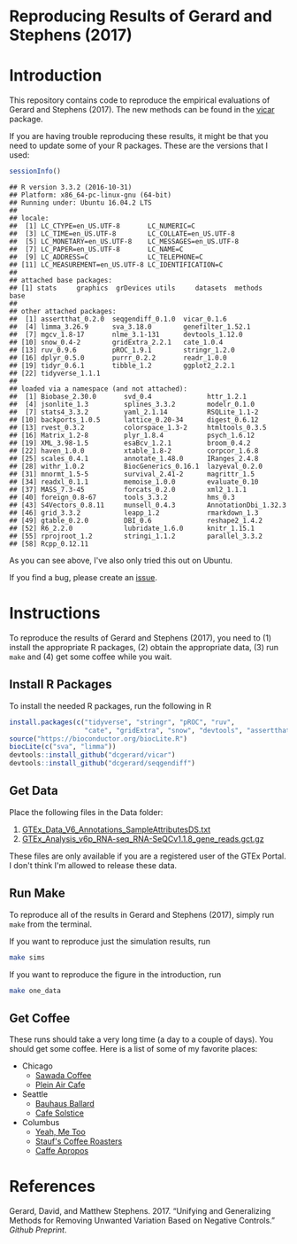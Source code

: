 Reproducing Results of Gerard and Stephens (2017)
================

Introduction
============

This repository contains code to reproduce the empirical evaluations of Gerard and Stephens (2017). The new methods can be found in the [vicar](https://github.com/dcgerard/vicar) package.

If you are having trouble reproducing these results, it might be that you need to update some of your R packages. These are the versions that I used:

``` r
sessionInfo()
```

    ## R version 3.3.2 (2016-10-31)
    ## Platform: x86_64-pc-linux-gnu (64-bit)
    ## Running under: Ubuntu 16.04.2 LTS
    ## 
    ## locale:
    ##  [1] LC_CTYPE=en_US.UTF-8       LC_NUMERIC=C              
    ##  [3] LC_TIME=en_US.UTF-8        LC_COLLATE=en_US.UTF-8    
    ##  [5] LC_MONETARY=en_US.UTF-8    LC_MESSAGES=en_US.UTF-8   
    ##  [7] LC_PAPER=en_US.UTF-8       LC_NAME=C                 
    ##  [9] LC_ADDRESS=C               LC_TELEPHONE=C            
    ## [11] LC_MEASUREMENT=en_US.UTF-8 LC_IDENTIFICATION=C       
    ## 
    ## attached base packages:
    ## [1] stats     graphics  grDevices utils     datasets  methods   base     
    ## 
    ## other attached packages:
    ##  [1] assertthat_0.2.0  seqgendiff_0.1.0  vicar_0.1.6      
    ##  [4] limma_3.26.9      sva_3.18.0        genefilter_1.52.1
    ##  [7] mgcv_1.8-17       nlme_3.1-131      devtools_1.12.0  
    ## [10] snow_0.4-2        gridExtra_2.2.1   cate_1.0.4       
    ## [13] ruv_0.9.6         pROC_1.9.1        stringr_1.2.0    
    ## [16] dplyr_0.5.0       purrr_0.2.2       readr_1.0.0      
    ## [19] tidyr_0.6.1       tibble_1.2        ggplot2_2.2.1    
    ## [22] tidyverse_1.1.1  
    ## 
    ## loaded via a namespace (and not attached):
    ##  [1] Biobase_2.30.0       svd_0.4              httr_1.2.1          
    ##  [4] jsonlite_1.3         splines_3.3.2        modelr_0.1.0        
    ##  [7] stats4_3.3.2         yaml_2.1.14          RSQLite_1.1-2       
    ## [10] backports_1.0.5      lattice_0.20-34      digest_0.6.12       
    ## [13] rvest_0.3.2          colorspace_1.3-2     htmltools_0.3.5     
    ## [16] Matrix_1.2-8         plyr_1.8.4           psych_1.6.12        
    ## [19] XML_3.98-1.5         esaBcv_1.2.1         broom_0.4.2         
    ## [22] haven_1.0.0          xtable_1.8-2         corpcor_1.6.8       
    ## [25] scales_0.4.1         annotate_1.48.0      IRanges_2.4.8       
    ## [28] withr_1.0.2          BiocGenerics_0.16.1  lazyeval_0.2.0      
    ## [31] mnormt_1.5-5         survival_2.41-2      magrittr_1.5        
    ## [34] readxl_0.1.1         memoise_1.0.0        evaluate_0.10       
    ## [37] MASS_7.3-45          forcats_0.2.0        xml2_1.1.1          
    ## [40] foreign_0.8-67       tools_3.3.2          hms_0.3             
    ## [43] S4Vectors_0.8.11     munsell_0.4.3        AnnotationDbi_1.32.3
    ## [46] grid_3.3.2           leapp_1.2            rmarkdown_1.3       
    ## [49] gtable_0.2.0         DBI_0.6              reshape2_1.4.2      
    ## [52] R6_2.2.0             lubridate_1.6.0      knitr_1.15.1        
    ## [55] rprojroot_1.2        stringi_1.1.2        parallel_3.3.2      
    ## [58] Rcpp_0.12.11

As you can see above, I've also only tried this out on Ubuntu.

If you find a bug, please create an [issue](https://github.com/dcgerard/ruvb_sims/issues).

Instructions
============

To reproduce the results of Gerard and Stephens (2017), you need to (1) install the appropriate R packages, (2) obtain the appropriate data, (3) run `make` and (4) get some coffee while you wait.

Install R Packages
------------------

To install the needed R packages, run the following in R

``` r
install.packages(c("tidyverse", "stringr", "pROC", "ruv",
                   "cate", "gridExtra", "snow", "devtools", "assertthat"))
source("https://bioconductor.org/biocLite.R")
biocLite(c("sva", "limma"))
devtools::install_github("dcgerard/vicar")
devtools::install_github("dcgerard/seqgendiff")
```

Get Data
--------

Place the following files in the Data folder:

1.  [GTEx\_Data\_V6\_Annotations\_SampleAttributesDS.txt](http://www.gtexportal.org/home/datasets#filesetFilesDiv21)
2.  [GTEx\_Analysis\_v6p\_RNA-seq\_RNA-SeQCv1.1.8\_gene\_reads.gct.gz](http://www.gtexportal.org/home/datasets#filesetFilesDiv11)

These files are only available if you are a registered user of the GTEx Portal. I don't think I'm allowed to release these data.

Run Make
--------

To reproduce all of the results in Gerard and Stephens (2017), simply run `make` from the terminal.

If you want to reproduce just the simulation results, run

``` bash
make sims
```

If you want to reproduce the figure in the introduction, run

``` bash
make one_data
```

Get Coffee
----------

These runs should take a very long time (a day to a couple of days). You should get some coffee. Here is a list of some of my favorite places:

-   Chicago
    -   [Sawada Coffee](https://www.yelp.com/biz/sawada-coffee-chicago)
    -   [Plein Air Cafe](https://www.yelp.com/biz/plein-air-cafe-and-eatery-chicago-2)
-   Seattle
    -   [Bauhaus Ballard](https://www.yelp.com/biz/bauhaus-ballard-seattle)
    -   [Cafe Solstice](https://www.yelp.com/biz/cafe-solstice-seattle)
-   Columbus
    -   [Yeah, Me Too](https://www.yelp.com/biz/yeah-me-too-columbus)
    -   [Stauf's Coffee Roasters](https://www.yelp.com/biz/staufs-coffee-roasters-columbus-2)
    -   [Caffe Apropos](https://www.yelp.com/biz/caff%C3%A9-apropos-columbus-2)

References
==========

Gerard, David, and Matthew Stephens. 2017. “Unifying and Generalizing Methods for Removing Unwanted Variation Based on Negative Controls.” *Github Preprint*.
